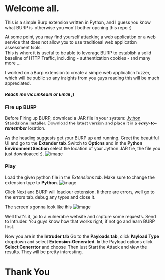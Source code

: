 # Welcome all.

<p>This is a simple Burp extension written in Python, and I guess you know what BURP is; otherwise you won't bother opening this repo :).</p>
<p>At some point, you may find yourself attacking a web application or a web service that does not allow you to use traditional web application assessment tools.<br>
This is where it is useful to be able to leverage BURP to establish a solid baseline of HTTP Traffic, including 
  - authentication cookies
  - and many more ...

I worked on a Burp extension to create a simple web application fuzzer, which will be public so any insights from you guys reading this will be much appreciated.</p>

##### Reach me via LinkedIn or Email ;)

### Fire up BURP 
Before Firing up BURP, download a JAR file in your system: [Jython Standalone Installer](https://www.jython.org/download.html). Download the latest version and place it in a ***easy-to-remember*** location.

As the heading suggests get your BURP up and running. Greet the beautiful UI and go to the **Extender tab**.
Switch to **Options** and in the **Python Environment Section** select the location of your Jython JAR file, the file you just downloaded :).
![image](https://user-images.githubusercontent.com/63236771/117571061-8da26c80-b0ea-11eb-8e74-84dd136ac8e0.png)

### Play 

Load the given python file in the *Extensions tab*. Make sure to change the extension type to **Python**.
![image](https://user-images.githubusercontent.com/63236771/117571248-6009f300-b0eb-11eb-8623-5174a4342544.png)

Click Next and BURP will load our extension.
If there are errors, well go to the errors tab, debug any typos and close it.

The screen's gonna look like this
![image](https://user-images.githubusercontent.com/63236771/117571434-30a7b600-b0ec-11eb-9c96-64d63399baa6.png)

Well that's it, go to a vulnerable website and capture some requests.
Send to Intruder. 
You guys know how that works right, if not go and learn BURP first.

Now you are in the **Intruder tab**
Go to the **Payloads tab**, click **Payload Type** dropdown and select **Extension-Generated**.
In the Payload options click **Select Generator** and choose.
Then just Start the Attack and view the results.
They will be pretty interesting.


# Thank You






